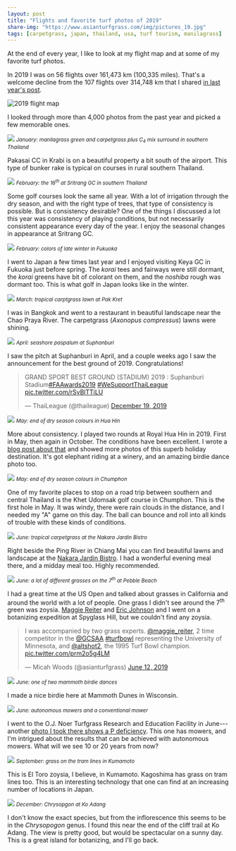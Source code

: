 ```yaml
---
layout: post
title: "Flights and favorite turf photos of 2019"
share-img: "https://www.asianturfgrass.com/img/pictures_19.jpg"
tags: [carpetgrass, japan, thailand, usa, turf tourism, manilagrass]
---
```

 
At the end of every year, I like to look at my flight map and at some of my favorite turf photos. 

In 2019 I was on 56 flights over 161,473 km (100,335 miles). That's a welcome decline from the 107 flights over 314,748 km that I shared [in last year's post](https://www.asianturfgrass.com/2019-01-20-flights-and-favorite-turf-photos-2018/).

![2019 flight map](/img/2019_miles.png)

I looked through more than 4,000 photos from the past year and picked a few memorable ones.

![](/img/bunker_krabi.jpg)
<small>*January: manilagrass green and carpetgrass plus C<sub>4</sub> mix surround in southern Thailand*</small>

Pakasai CC in Krabi is on a beautiful property a bit south of the airport. This type of bunker rake is typical on courses in rural southern Thailand.

![](/img/colour_sritrang.jpg)
<small>*February: the 16<sup>th</sup> at Sritrang GC in southern Thailand*</small>

Some golf courses look the same all year. With a lot of irrigation through the dry season, and with the right type of trees, that type of consistency is possible. But is consistency desirable? One of the things I discussed a lot this year was consistency of playing conditions, but not necessarily consistent appearance every day of the year. I enjoy the seasonal changes in appearance at Sritrang GC.

![](/img/keya14.jpg)
<small>*February: colors of late winter in Fukuoka*</small>

I went to Japan a few times last year and I enjoyed visiting Keya GC in Fukuoka just before spring. The *korai* tees and fairways were still dormant, the *korai* greens have bit of colorant on them, and the *noshiba* rough was dormant too. This is what golf in Japan looks like in the winter.

![](/img/lawn_pak_kret.jpg)
<small>*March: tropical carptgrass lawn at Pak Kret*</small>

I was in Bangkok and went to a restaurant in beautiful landscape near the Chao Praya River. The carpetgrass (*Axonopus compressus*) lawns were shining.

![](/img/suphanburi.jpg)
<small>*April: seashore paspalum at Suphanburi*</small>

I saw the pitch at Suphanburi in April, and a couple weeks ago I saw the announcement for the best ground of 2019. Congratulations!

<blockquote class="twitter-tweet"><p lang="de" dir="ltr">GRAND SPORT BEST GROUND (STADIUM) 2019 : Suphanburi Stadium<a href="https://twitter.com/hashtag/FAAwards2019?src=hash&amp;ref_src=twsrc%5Etfw">#FAAwards2019</a> <a href="https://twitter.com/hashtag/WeSupportThaiLeague?src=hash&amp;ref_src=twsrc%5Etfw">#WeSupportThaiLeague</a> <a href="https://t.co/rSvBlTTiLU">pic.twitter.com/rSvBlTTiLU</a></p>&mdash; ThaiLeague (@thaileague) <a href="https://twitter.com/thaileague/status/1207615267552911360?ref_src=twsrc%5Etfw">December 19, 2019</a></blockquote> <script async src="https://platform.twitter.com/widgets.js" charset="utf-8"></script> 

![](/img/colour_hua_hin.jpg)
<small>*May: end of dry season colours in Hua Hin*</small>

More about consistency. I played two rounds at Royal Hua Hin in 2019. First in May, then again in October. The conditions have been excellent. I wrote a [blog post about that](https://www.asianturfgrass.com/2019-06-05-turf-consistency-color/) and showed more photos of this superb holiday destination. It's got elephant riding at a winery, and an amazing birdie dance photo too.

![](/img_colour_chumphon.jpg)
<small>*May: end of dry season colours in Chumphon*</small>

One of my favorite places to stop on a road trip between southern and central Thailand is the Khet Udomsak golf course in Chumphon. This is the first hole in May. It was windy, there were rain clouds in the distance, and I needed my "A" game on this day. The ball can bounce and roll into all kinds of trouble with these kinds of conditions.

![](/img/lawn_chiang_mai.jpg)
<small>*June: tropical carpetgrass at the Nakara Jardin Bistro*</small>

Right beside the Ping River in Chiang Mai you can find beautiful lawns and landscape at the [Nakara Jardin Bistro](https://goo.gl/maps/nF2RxBYDFdBdXtgA9). I had a wonderful evening meal there, and a midday meal too. Highly recommended.

![](/img/annotated.jpg)
<small>*June: a lot of different grasses on the 7<sup>th</sup> at Pebble Beach*</small>

I had a great time at the US Open and talked about grasses in California and around the world with a lot of people. One grass I didn't see around the 7<sup>th</sup> green was zoysia. [Maggie Reiter](https://twitter.com/maggie_reiter) and [Eric Johnson](https://twitter.com/altshot2) and I went on a botanizing expedition at Spyglass Hill, but we couldn't find any zoysia.

<blockquote class="twitter-tweet"><p lang="en" dir="ltr">I was accompanied by two grass experts. <a href="https://twitter.com/maggie_reiter?ref_src=twsrc%5Etfw">@maggie_reiter</a>, 2 time competitor in the <a href="https://twitter.com/GCSAA?ref_src=twsrc%5Etfw">@GCSAA</a> <a href="https://twitter.com/hashtag/turfbowl?src=hash&amp;ref_src=twsrc%5Etfw">#turfbowl</a> representing the University of Minnesota, and <a href="https://twitter.com/altshot2?ref_src=twsrc%5Etfw">@altshot2</a>, the 1995 Turf Bowl champion. <a href="https://t.co/prm2o5g4LM">pic.twitter.com/prm2o5g4LM</a></p>&mdash; Micah Woods (@asianturfgrass) <a href="https://twitter.com/asianturfgrass/status/1138933682943643653?ref_src=twsrc%5Etfw">June 12, 2019</a></blockquote> <script async src="https://platform.twitter.com/widgets.js" charset="utf-8"></script> 

![](/img/mammoth_birdie.jpg)
<small>*June: one of two mammoth birdie dances*</small>

I made a nice birdie here at Mammoth Dunes in Wisconsin.

![](/img/mow_noer_2019.jpg)
<small>*June: autonomous mowers and a conventional mower*</small>

I went to the O.J. Noer Turfgrass Research and Education Facility in June---another [photo I took there shows a P deficiency](https://www.asianturfgrass.com/2019-12-21-can-you-see-the-p/). This one has mowers, and I'm intrigued about the results that can be achieved with autonomous mowers. What will we see 10 or 20 years from now?

![](/img/kumamoto_tram.jpg)
<small>*September: grass on the tram lines in Kumamoto*</small>

This is El Toro zoysia, I believe, in Kumamoto. Kagoshima has grass on tram lines too. This is an interesting technology that one can find at an increasing number of locations in Japan.

![](/img/adang.jpg)
<small>*December: Chrysopgon at Ko Adang*</small>

I don't know the exact species, but from the inflorescence this seems to be in the *Chrysopogon* genus. I found this near the end of the cliff trail at Ko Adang. The view is pretty good, but would be spectacular on a sunny day. This is a great island for botanizing, and I'll go back.
